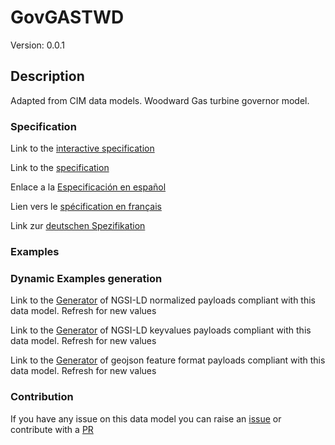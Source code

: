 # GovGASTWD
Version: 0.0.1

## Description 

Adapted from CIM data models. Woodward Gas turbine governor model.
### Specification

Link to the [interactive specification](https://swagger.lab.fiware.org/?url=https://raw.githubusercontent.com/smart-data-models/dataModel.EnergyCIM/master/GovGASTWD/swagger.yaml)

Link to the [specification](https://github.com/smart-data-models/dataModel.EnergyCIM/blob/master/GovGASTWD/doc/spec.md)

Enlace a la [Especificación en español](https://github.com/smart-data-models/dataModel.EnergyCIM/blob/master/GovGASTWD/doc/spec_ES.md)

Lien vers le [spécification en français](https://github.com/smart-data-models/dataModel.EnergyCIM/blob/master/GovGASTWD/doc/spec_FR.md)

Link zur [deutschen Spezifikation](https://github.com/smart-data-models/dataModel.EnergyCIM/blob/master/GovGASTWD/doc/spec_DE.md)
### Examples
### Dynamic Examples generation

Link to the [Generator](https://smartdatamodels.org/extra/ngsi-ld_generator.php?schemaUrl=https://raw.githubusercontent.com/smart-data-models/dataModel.EnergyCIM/master/GovGASTWD/schema.json&email=info@smartdatamodels.org) of NGSI-LD normalized payloads compliant with this data model. Refresh for new values

Link to the [Generator](https://smartdatamodels.org/extra/ngsi-ld_generator_keyvalues.php?schemaUrl=https://raw.githubusercontent.com/smart-data-models/dataModel.EnergyCIM/master/GovGASTWD/schema.json&email=info@smartdatamodels.org) of NGSI-LD keyvalues payloads compliant with this data model. Refresh for new values

Link to the [Generator](https://smartdatamodels.org/extra/geojson_features_generator_v1.0.php?schemaUrl=https://raw.githubusercontent.com/smart-data-models/dataModel.EnergyCIM/master/GovGASTWD/schema.json&email=info@smartdatamodels.org) of geojson feature format payloads compliant with this data model. Refresh for new values
### Contribution

 If you have any issue on this data model you can raise an [issue](https://github.com/smart-data-models/dataModel.EnergyCIM/issues)  or contribute with a [PR](https://github.com/smart-data-models/dataModel.EnergyCIM/pulls)